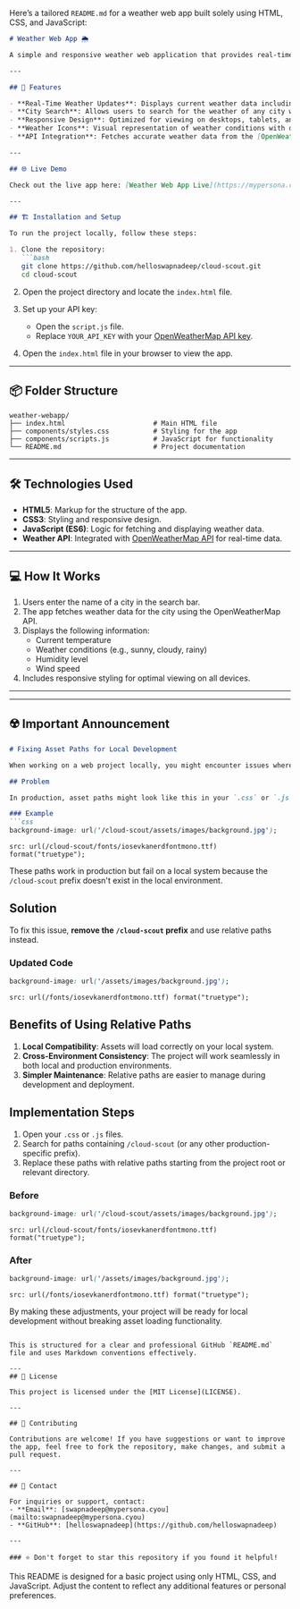 Here’s a tailored `README.md` for a weather web app built solely using HTML, CSS, and JavaScript:

```markdown
# Weather Web App 🌦️

A simple and responsive weather web application that provides real-time weather updates and forecasts. Built using **HTML**, **CSS**, and **JavaScript**, this project is perfect for showcasing core web development skills and integrating external APIs.

---

## 🚀 Features

- **Real-Time Weather Updates**: Displays current weather data including temperature, humidity, wind speed, and weather conditions.
- **City Search**: Allows users to search for the weather of any city worldwide.
- **Responsive Design**: Optimized for viewing on desktops, tablets, and mobile devices.
- **Weather Icons**: Visual representation of weather conditions with dynamic icons.
- **API Integration**: Fetches accurate weather data from the [OpenWeatherMap API](https://openweathermap.org/api).

---

## 🌐 Live Demo

Check out the live app here: [Weather Web App Live](https://mypersona.cyou/cloud-scout)

---

## 🏗️ Installation and Setup

To run the project locally, follow these steps:

1. Clone the repository:
   ```bash
   git clone https://github.com/helloswapnadeep/cloud-scout.git
   cd cloud-scout
   ```

2. Open the project directory and locate the `index.html` file.

3. Set up your API key:
   - Open the `script.js` file.
   - Replace `YOUR_API_KEY` with your [OpenWeatherMap API key](https://openweathermap.org/api).

4. Open the `index.html` file in your browser to view the app.

---

## 📦 Folder Structure

```
weather-webapp/
├── index.html                      # Main HTML file
├── components/styles.css           # Styling for the app
├── components/scripts.js           # JavaScript for functionality
└── README.md                       # Project documentation
```

---

## 🛠️ Technologies Used

- **HTML5**: Markup for the structure of the app.
- **CSS3**: Styling and responsive design.
- **JavaScript (ES6)**: Logic for fetching and displaying weather data.
- **Weather API**: Integrated with [OpenWeatherMap API](https://openweathermap.org/api) for real-time data.

---

## 💻 How It Works

1. Users enter the name of a city in the search bar.
2. The app fetches weather data for the city using the OpenWeatherMap API.
3. Displays the following information:
   - Current temperature
   - Weather conditions (e.g., sunny, cloudy, rainy)
   - Humidity level
   - Wind speed
4. Includes responsive styling for optimal viewing on all devices.

---

---

## ☢️ Important Announcement

```markdown
# Fixing Asset Paths for Local Development

When working on a web project locally, you might encounter issues where images or fonts fail to load. This often happens because the asset paths in the code include a prefix specific to the production environment, such as `/cloud-scout`.

## Problem

In production, asset paths might look like this in your `.css` or `.js` files:

### Example
```css
background-image: url('/cloud-scout/assets/images/background.jpg');
```
```Font Family
src: url(/cloud-scout/fonts/iosevkanerdfontmono.ttf) format("truetype");
```

These paths work in production but fail on a local system because the `/cloud-scout` prefix doesn't exist in the local environment.

## Solution

To fix this issue, **remove the `/cloud-scout` prefix** and use relative paths instead.

### Updated Code
```css
background-image: url('/assets/images/background.jpg');
```
```Font Family
src: url(/fonts/iosevkanerdfontmono.ttf) format("truetype");
```


## Benefits of Using Relative Paths
1. **Local Compatibility**: Assets will load correctly on your local system.
2. **Cross-Environment Consistency**: The project will work seamlessly in both local and production environments.
3. **Simpler Maintenance**: Relative paths are easier to manage during development and deployment.

## Implementation Steps
1. Open your `.css` or `.js` files.
2. Search for paths containing `/cloud-scout` (or any other production-specific prefix).
3. Replace these paths with relative paths starting from the project root or relevant directory.

### Before
```css
background-image: url('/cloud-scout/assets/images/background.jpg');
```
```Font Family
src: url(/cloud-scout/fonts/iosevkanerdfontmono.ttf) format("truetype");
```

### After
```css
background-image: url('/assets/images/background.jpg');
```
```Font Family
src: url(/fonts/iosevkanerdfontmono.ttf) format("truetype");
```

By making these adjustments, your project will be ready for local development without breaking asset loading functionality.
```

This is structured for a clear and professional GitHub `README.md` file and uses Markdown conventions effectively.

---
## 📄 License

This project is licensed under the [MIT License](LICENSE).

---

## 🤝 Contributing

Contributions are welcome! If you have suggestions or want to improve the app, feel free to fork the repository, make changes, and submit a pull request.

---

## 📧 Contact

For inquiries or support, contact:
- **Email**: [swapnadeep@mypersona.cyou](mailto:swapnadeep@mypersona.cyou)
- **GitHub**: [helloswapnadeep](https://github.com/helloswapnadeep)

---

### ⭐ Don't forget to star this repository if you found it helpful!
```

This README is designed for a basic project using only HTML, CSS, and JavaScript. Adjust the content to reflect any additional features or personal preferences.